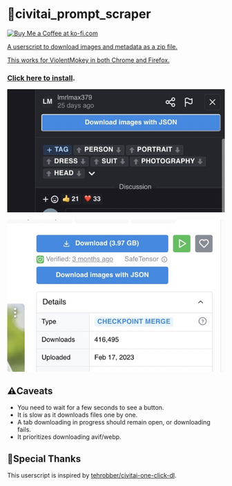 # 🤖civitai_prompt_scraper

<a href='https://ko-fi.com/craftgear' target='_blank'><img style='border:0px;height:32px;' src='https://az743702.vo.msecnd.net/cdn/kofi3.png?v=0' border='0' alt='Buy Me a Coffee at ko-fi.com' />

A userscript to download images and metadata as a zip file.

This works for ViolentMokey in both Chrome and Firefox.

### **[Click here to install](https://github.com/craftgear/civitai_prompt_scraper/raw/main/dist/prompt_scraper.user.js)**.

![download model previews](./_screenshots/model.jpeg)

![download gallery images](./_screenshots/gallery.jpeg)

## ⚠️Caveats

- You need to wait for a few seconds to see a button.
- It is slow as it downloads files one by one.
- A tab downloading in progress should remain open, or downloading fails.
- It prioritizes downloading avif/webp.

## 🌟Special Thanks

This userscript is inspired by [tehrobber/civitai-one-click-dl](https://github.com/tehrobber/civitai-one-click-dl).
